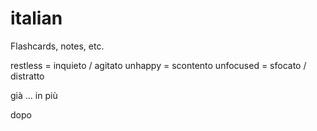 # italian
Flashcards, notes, etc.

restless = inquieto / agitato
unhappy = scontento
unfocused = sfocato / distratto

già ... in più

dopo 